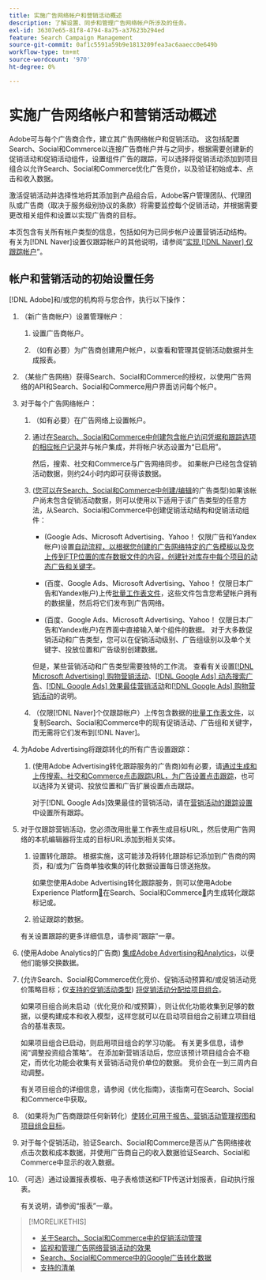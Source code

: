 ```yaml
---
title: 实施广告网络帐户和营销活动概述
description: 了解设置、同步和管理广告网络帐户所涉及的任务。
exl-id: 36307e65-81f8-4794-8a75-a37623b294ed
feature: Search Campaign Management
source-git-commit: 0af1c5591a59b9e1813209fea3ac6aaecc0e649b
workflow-type: tm+mt
source-wordcount: '970'
ht-degree: 0%

---
```


# 实施广告网络帐户和营销活动概述

Adobe可与每个广告商合作，建立其广告网络帐户和促销活动。 这包括配置Search、Social和Commerce以连接广告商帐户并与之同步，根据需要创建新的促销活动和促销活动组件，设置组件广告的跟踪，可以选择将促销活动添加到项目组合以允许Search、Social和Commerce优化广告竞价，以及验证初始成本、点击和收入数据。

激活促销活动并选择性地将其添加到产品组合后，Adobe客户管理团队、代理团队或广告商（取决于服务级别协议的条款）将需要监控每个促销活动，并根据需要更改相关组件和设置以实现广告商的目标。

本页包含有关所有帐户类型的信息，包括如何为已同步帐户设置营销活动结构。 有关为[!DNL Naver]设置仅跟踪帐户的其他说明，请参阅“[实现 [!DNL Naver] 仅跟踪帐户](/help/search-social-commerce/campaign-management/naver-tracking-only-account-implement.md)”。

## 帐户和营销活动的初始设置任务

[!DNL Adobe]和/或您的机构将与您合作，执行以下操作：

1. （新广告商帐户）设置管理帐户：

   1. 设置广告商帐户。

   1. （如有必要）为广告商创建用户帐户，以查看和管理其促销活动数据并生成报表。

1. （某些广告网络）获得Search、Social和Commerce的授权，以使用广告网络的API和Search、Social和Commerce用户界面访问每个帐户。

1. 对于每个广告网络帐户：

   1. （如有必要）在广告网络上设置帐户。

   1. 通过[在Search、Social和Commerce中创建包含帐户访问凭据和跟踪选项的相应帐户记录](/help/search-social-commerce/campaign-management/accounts/ad-network-account-manage.md#create-account)并与帐户集成，并将帐户状态设置为“已启用”。

      然后，搜索、社交和Commerce与广告网络同步。 如果帐户已经包含促销活动数据，则约24小时内即可获得该数据。

   1. ([您可以在Search、Social和Commerce中创建/编辑](/help/search-social-commerce/introduction/supported-inventory.md)的广告类型)如果该帐户尚未包含促销活动数据，则可以使用以下适用于该广告类型的任意方法，从Search、Social和Commerce中创建促销活动结构和促销活动组件：

      * (Google Ads、Microsoft Advertising、Yahoo！ 仅限广告和Yandex帐户)设置[自动流程，以根据您创建的广告网络特定的广告模板以及您上传到FTP位置的库存数据文件的内容，创建针对库存中每个项目的动态广告和关键字](/help/search-social-commerce/campaign-management/inventory-feeds/inventory-feeds-about.md)。

      * (百度、Google Ads、Microsoft Advertising、Yahoo！ 仅限日本广告和Yandex帐户)上传[批量工作表文件](/help/search-social-commerce/campaign-management/bulksheets/bulksheet-about.md)，这些文件包含您希望帐户拥有的数据量，然后将它们发布到广告网络。

      * (百度、Google Ads、Microsoft Advertising、Yahoo！ 仅限日本广告和Yandex帐户)在界面中直接输入单个组件的数据。 对于大多数促销活动和广告类型，您可以在促销活动级别、广告组级别以及单个关键字、投放位置和广告级别创建数据。

      但是，某些营销活动和广告类型需要独特的工作流。 查看有关设置[[!DNL Microsoft Advertising] 购物营销活动](/help/search-social-commerce/campaign-management/special-workflows/microsoft-shopping-campaigns.md)、[[!DNL Google Ads] 动态搜索广告](/help/search-social-commerce/campaign-management/special-workflows/google-dynamic-search-ads.md)、[[!DNL Google Ads] 效果最佳营销活动](/help/search-social-commerce/campaign-management/special-workflows/google-performance-max-campaigns.md)和[[!DNL Google Ads] 购物营销活动](/help/search-social-commerce/campaign-management/special-workflows/google-shopping-campaigns.md)的说明。

   1. （仅限[!DNL Naver]个仅跟踪帐户）上传包含数据的[批量工作表文件](/help/search-social-commerce/campaign-management/bulksheets/bulksheet-about.md)，以复制Search、Social和Commerce中的现有促销活动、广告组和关键字，而无需将它们发布到[!DNL Naver]。

1. 为Adobe Advertising将跟踪转化的所有广告设置跟踪：

   1. (使用Adobe Advertising转化跟踪服务的广告商)如有必要，请[通过生成和上传搜索、社交和Commerce点击跟踪URL，为广告设置点击跟踪](/help/search-social-commerce/tracking/click-tracking-ways-to-generate.md)，也可以选择为关键词、投放位置和广告扩展设置点击跟踪。

      对于[!DNL Google Ads]效果最佳的营销活动，请在[营销活动的跟踪设置](/help/search-social-commerce/campaign-management/campaigns/campaign-settings-google.md)中设置所有跟踪。

1. 对于仅跟踪营销活动，您必须改用批量工作表生成目标URL，然后使用广告网络的本机编辑器将生成的目标URL添加到相关实体。

   1. 设置转化跟踪。 根据实施，这可能涉及将转化跟踪标记添加到广告商的网页，和/或为广告商单独收集的转化数据设置每日馈送拖放。

      如果您使用Adobe Advertising转化跟踪服务，则可以使用Adobe Experience Platform[&#128279;](https://experienceleague.adobe.com/docs/experience-platform/destinations/catalog/advertising/adobe-advertising-cloud.html)在Search、Social和Commerce[&#128279;](/help/search-social-commerce/tools/conversion-tag-generate.md)内生成转化跟踪标记或。

   1. 验证跟踪的数据。

   有关设置跟踪的更多详细信息，请参阅“跟踪”一章。

1. (使用Adobe Analytics的广告商) [集成Adobe Advertising和Analytics](https://experienceleague.adobe.com/docs/advertising/integrations/analytics/overview.html)，以便他们能够交换数据。

1. (允许Search、Social和Commerce优化竞价、促销活动预算和/或促销活动竞价策略目标；仅[支持的促销活动类型](/help/search-social-commerce/introduction/supported-inventory.md)) [将促销活动分配给项目组合](/help/search-social-commerce/campaign-management/campaign-assign-to-portfolio.md)。

   如果项目组合尚未启动（优化竞价和/或预算），则让优化功能收集到足够的数据，以便构建成本和收入模型，这样您就可以在启动项目组合之前建立项目组合的基准表现。

   如果项目组合已启动，则启用项目组合的学习功能。 有关更多信息，请参阅“调整投资组合策略”。 在添加新营销活动后，您应该预计项目组合会不稳定，而优化功能会收集有关营销活动竞价单位的数据。 竞价会在一到三周内自动调整。

   有关项目组合的详细信息，请参阅《优化指南》，该指南可在Search、Social和Commerce中获取。<!-- verify convention for referencing Optimization Guide here -->

1. （如果将为广告商跟踪任何新转化）[使转化可用于报告、营销活动管理视图和项目组合目标](/help/search-social-commerce/admin/conversion-metrics/conversion-metric-about.md)。

1. 对于每个促销活动，验证Search、Social和Commerce是否从广告网络接收点击次数和成本数据，并使用广告商自己的收入数据验证Search、Social和Commerce中显示的收入数据。

1. （可选）通过设置报表模板、电子表格馈送和FTP传送计划报表，自动执行报表。

   有关说明，请参阅“报表”一章。

>[!MORELIKETHIS]
>
>* [关于Search、Social和Commerce中的促销活动管理](campaign-management-about.md)
>* [监视和管理广告网络营销活动的效果](monitor-performance-campaigns.md)
>* [Search、Social和Commerce中的Google广告转化数据](google-conversion-data.md)
>* [支持的清单](/help/search-social-commerce/introduction/supported-inventory.md)
